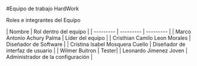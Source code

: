 #Equipo de trabajo HardWork

Roles e integrantes del Equipo


| Nombre                 |      Rol dentro del equipo |
| --------- | --------- | --------- |
| Marco Antonio Achury Palma          | Líder del equipo |
| Cristhian Camilo Leon Morales       | Diseñador de Software |
| Cristina Isabel Mosquera Cuello     | Diseñador de interfaz de usuario |
| Wilmer Buitron                      | Tester|
| Leonardo Jimenez Joven              | Administrador de la configuración |

